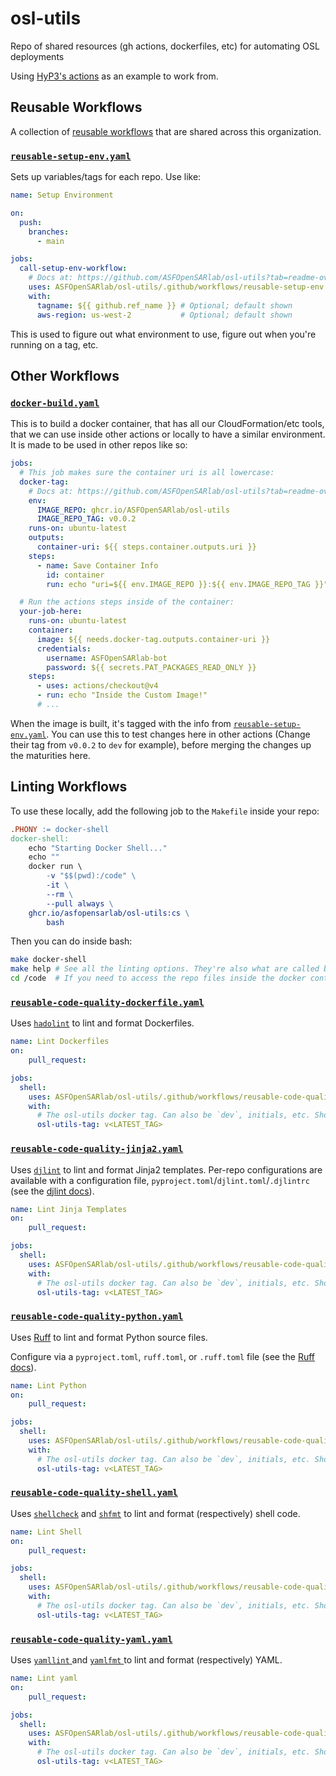 # osl-utils
Repo of shared resources (gh actions, dockerfiles, etc) for automating OSL deployments

Using [HyP3's actions](https://github.com/ASFHyP3/actions) as an example to work from.

## Reusable Workflows

A collection of [reusable workflows](https://docs.github.com/en/actions/sharing-automations/reusing-workflows) that are shared across this organization.

### [`reusable-setup-env.yaml`](.github/workflows/reusable-setup-env.yaml)

Sets up variables/tags for each repo. Use like:

```yaml
name: Setup Environment

on:
  push:
    branches:
      - main

jobs:
  call-setup-env-workflow:
    # Docs at: https://github.com/ASFOpenSARlab/osl-utils?tab=readme-ov-file#reusable-setup-envyaml
    uses: ASFOpenSARlab/osl-utils/.github/workflows/reusable-setup-env.yaml@v<LATEST_TAG>
    with:
      tagname: ${{ github.ref_name }} # Optional; default shown
      aws-region: us-west-2           # Optional; default shown
```

This is used to figure out what environment to use, figure out when you're running on a tag, etc.

## Other Workflows

### [`docker-build.yaml`](.github/workflows/docker-build.yaml)

This is to build a docker container, that has all our CloudFormation/etc tools, that we can use inside other actions or locally to have a similar environment. It is made to be used in other repos like so:

```yaml
jobs:
  # This job makes sure the container uri is all lowercase:
  docker-tag:
    # Docs at: https://github.com/ASFOpenSARlab/osl-utils?tab=readme-ov-file#docker-buildyaml
    env:
      IMAGE_REPO: ghcr.io/ASFOpenSARlab/osl-utils
      IMAGE_REPO_TAG: v0.0.2
    runs-on: ubuntu-latest
    outputs:
      container-uri: ${{ steps.container.outputs.uri }}
    steps:
      - name: Save Container Info
        id: container
        run: echo "uri=${{ env.IMAGE_REPO }}:${{ env.IMAGE_REPO_TAG }}" | tr '[:upper:]' '[:lower:]' >> $GITHUB_OUTPUT

  # Run the actions steps inside of the container:
  your-job-here:
    runs-on: ubuntu-latest
    container:
      image: ${{ needs.docker-tag.outputs.container-uri }}
      credentials:
        username: ASFOpenSARlab-bot
        password: ${{ secrets.PAT_PACKAGES_READ_ONLY }}
    steps:
      - uses: actions/checkout@v4
      - run: echo "Inside the Custom Image!"
      # ...
```

When the image is built, it's tagged with the info from [`reusable-setup-env.yaml`](.github/workflows/reusable-setup-env.yaml). You can use this to test changes here in other actions (Change their tag from `v0.0.2` to `dev` for example), before merging the changes up the maturities here.

## Linting Workflows

To use these locally, add the following job to the `Makefile` inside your repo:

```makefile
.PHONY := docker-shell
docker-shell:
	echo "Starting Docker Shell..."
	echo ""
	docker run \
		-v "$$(pwd):/code" \
		-it \
		--rm \
		--pull always \
	ghcr.io/asfopensarlab/osl-utils:cs \
		bash
```

Then you can do inside bash:

```bash
make docker-shell
make help # See all the linting options. They're also what are called below inside any `reusable-code-quality-*.yaml` file.
cd /code  # If you need to access the repo files inside the docker container
```

### [`reusable-code-quality-dockerfile.yaml`](.github/workflows/reusable-code-quality-dockerfile.yaml)

Uses [`hadolint`](https://github.com/hadolint/hadolint) to lint and format Dockerfiles.

```yaml
name: Lint Dockerfiles
on:
    pull_request: 

jobs:
  shell:
    uses: ASFOpenSARlab/osl-utils/.github/workflows/reusable-code-quality-dockerfile.yaml@v<LATEST_TAG>
    with:
      # The osl-utils docker tag. Can also be `dev`, initials, etc. Should match the tag above in prod.
      osl-utils-tag: v<LATEST_TAG>
```

### [`reusable-code-quality-jinja2.yaml`](.github/workflows/reusable-code-quality-jinja2.yaml)

Uses [`djlint`](https://www.djlint.com/docs/getting-started/) to lint and format Jinja2
templates. Per-repo configurations are available with a configuration file,
`pyproject.toml`/`djlint.toml`/`.djlintrc` (see the 
[djlint docs](https://www.djlint.com/docs/configuration/)).

```yaml
name: Lint Jinja Templates
on:
    pull_request: 

jobs:
  shell:
    uses: ASFOpenSARlab/osl-utils/.github/workflows/reusable-code-quality-jinja2.yaml@v<LATEST_TAG>
    with:
      # The osl-utils docker tag. Can also be `dev`, initials, etc. Should match the tag above in prod.
      osl-utils-tag: v<LATEST_TAG>
```

### [`reusable-code-quality-python.yaml`](.github/workflows/reusable-code-quality-python.yaml)

Uses [Ruff](https://docs.astral.sh/ruff/) to lint and format Python source files.

Configure via a `pyproject.toml`, `ruff.toml`, or `.ruff.toml` file (see the
[Ruff docs](https://docs.astral.sh/ruff/configuration/)).

```yaml
name: Lint Python
on:
    pull_request: 

jobs:
  shell:
    uses: ASFOpenSARlab/osl-utils/.github/workflows/reusable-code-quality-python.yaml@v<LATEST_TAG>
    with:
      # The osl-utils docker tag. Can also be `dev`, initials, etc. Should match the tag above in prod.
      osl-utils-tag: v<LATEST_TAG>
```

### [`reusable-code-quality-shell.yaml`](.github/workflows/reusable-code-quality-shell.yaml)

Uses [`shellcheck`](https://github.com/koalaman/shellcheck) and
[`shfmt`](https://github.com/patrickvane/shfmt) to lint and format (respectively) shell
code.

```yaml
name: Lint Shell
on:
    pull_request: 

jobs:
  shell:
    uses: ASFOpenSARlab/osl-utils/.github/workflows/reusable-code-quality-shell.yaml@v<LATEST_TAG>
    with:
      # The osl-utils docker tag. Can also be `dev`, initials, etc. Should match the tag above in prod.
      osl-utils-tag: v<LATEST_TAG>
```

### [`reusable-code-quality-yaml.yaml`](.github/workflows/reusable-code-quality-yaml.yaml)

Uses [ `yamllint` ](https://github.com/adrienverge/yamllint) and
[ `yamlfmt` ](https://github.com/google/yamlfmt) to lint and format (respectively) YAML.

```yaml
name: Lint yaml
on:
    pull_request: 

jobs:
  shell:
    uses: ASFOpenSARlab/osl-utils/.github/workflows/reusable-code-quality-yaml.yaml@v<LATEST_TAG>
    with:
      # The osl-utils docker tag. Can also be `dev`, initials, etc. Should match the tag above in prod.
      osl-utils-tag: v<LATEST_TAG>
```
